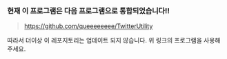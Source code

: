 ### 현재 이 프로그램은 다음 프로그램으로 통합되었습니다!! 

> https://github.com/queeeeeeee/TwitterUtility

따라서 더이상 이 레포지토리는 업데이트 되지 않습니다. 
위 링크의 프로그램을 사용해주세요. 
